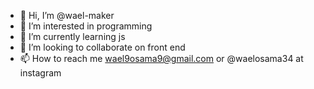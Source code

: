 - 👋 Hi, I’m @wael-maker
- 👀 I’m interested in programming
- 🌱 I’m currently learning js
- 💞️ I’m looking to collaborate on front end
- 📫 How to reach me wael9osama9@gmail.com or @waelosama34 at instagram

<!---
wael-maker/wael-maker is a ✨ special ✨ repository because its `README.md` (this file) appears on your GitHub profile.
You can click the Preview link to take a look at your changes.
--->
